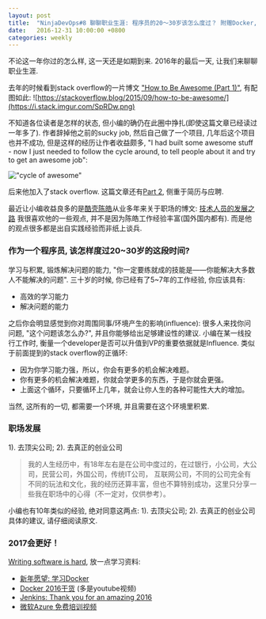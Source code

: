 ```yaml
---
layout: post
title:  "NinjaDevOps#8 聊聊职业生涯: 程序员的20～30岁该怎么度过？ 附赠Docker, Azure学习干货"
date:   2016-12-31 10:00:00 +0800
categories: weekly
---
```

不论这一年你过的怎么样, 这一天还是如期到来.  2016年的最后一天, 让我们来聊聊职业生涯. 

去年的时候看到stack overflow的一片博文 ["How to Be Awesome (Part 1)"](https://stackoverflow.blog/2015/09/how-to-be-awesome/), 有配图如此:
![https://stackoverflow.blog/2015/09/how-to-be-awesome/](https://i.stack.imgur.com/SpRDw.png)

不知道各位读者是怎样的状态, 但小编的确仍在此圈中挣扎(即使这篇文章已经读过一年多了). 作者辞掉他之前的sucky job, 然后自己做了一个项目, 几年后这个项目也并不成功,
但是这样的经历让作者收益颇多, "I had built some awesome stuff - now I just needed to follow the cycle around, to tell people about it and try to get an awesome job":

!["cycle of awesome"](https://i.stack.imgur.com/iEp0c.png)

后来他加入了stack overflow.  这篇文章还有[Part 2](https://stackoverflow.blog/2015/11/how-to-be-awesome-part-2/), 侧重于简历与应聘.

最近让小编收益良多的是[酷壳陈皓](http://coolshell.cn/haoel)从业多年来关于职场的博文: [技术人员的发展之路](http://coolshell.cn/articles/17583.html)
我很喜欢他的一些观点, 并不是因为陈皓工作经验丰富(国外国内都有). 而是他的观点很多都是出自实践经验而非纸上谈兵. 


### 作为一个程序员, 该怎样度过20~30岁的这段时间?

学习与积累, 锻炼解决问题的能力, "你一定要练就成的技能是——你能解决大多数人不能解决的问题".  三十岁的时候, 你已经有了5~7年的工作经验, 你应该具有: 
  - 高效的学习能力
  - 解决问题的能力

之后你会明显感觉到你对周围同事/环境产生的影响(influence): 很多人来找你问问题, "这个问题该怎么办?", 并且你能够给出足够建设性的建议.  小编在某一线投行工作时, 衡量一个developer是否可以升值到VP的重要依据就是Influence. 
类似于前面提到的stack overflow的正循环:
  - 因为你学习能力强，所以，你会有更多的机会解决难题。
  - 你有更多的机会解决难题，你就会学更多的东西，于是你就会更强。
  - 上面这个循环，只要循环上几年，就会让你人生的各种可能性大大的增加。
  
 当然, 这所有的一切, 都需要一个环境, 并且需要在这个环境里积累. 
 
### 职场发展
1). 去顶尖公司; 2). 去真正的创业公司

> 我的人生经历中，有18年左右是在公司中度过的，在过银行，小公司，大公司，民营公司，外国公司，传统IT公司，
互联网公司，不同的公司完全有不同的玩法和文化，我的经历还算丰富，但也不算特别成功，这里只分享一些我在职场中的心得（不一定对，仅供参考）。

小编也有10年类似的经验, 绝对同意这两点: 1). 去顶尖公司; 2). 去真正的创业公司
具体的建议, 请仔细阅读原文. 


### 2017会更好！
[Writing software is hard](https://m.signalvnoise.com/writing-software-is-hard-388d5e982ad9#.cj93ey395),  放一点学习资料:

 - [新年愿望: 学习Docker](https://blog.docker.com/2016/12/new-years-resolution-learn-docker/)
 - [Docker 2016干货](https://blog.docker.com/2016/12/top-docker-content-2016/) (多是youtube视频)
 - [Jenkins: Thank you for an amazing 2016](https://jenkins.io/blog/2016/12/31/what-a-year/)
 - [微软Azure 免费培训视频](https://azure.microsoft.com/en-us/learn/skills/?Ocid=C+E%20Social%20FY17_Social_TW_Azure_20161215_730261854)
 
